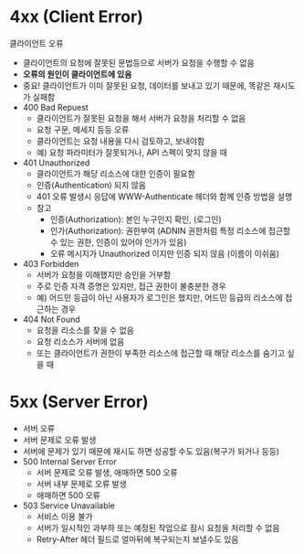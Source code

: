 # 4xx (Client Error)

클라이언트 오류

- 클라이언트의 요청에 잘못된 문법등으로 서버가 요청을 수행할 수 없음
- **오류의 원인이 클라이언트에 있음**
- 중요! 클라이언트가 이미 잘못된 요청, 데이터를 보내고 있기 때문에, 똑같은 재시도가 실패함
- 400 Bad Repuest
  - 클라이언트가 잘못된 요청을 해서 서버가 요청을 처리할 수 없음
  - 요청 구문, 메세지 등등 오류
  - 클라이언트는 요청 내용을 다시 검토하고, 보내야함
  - 예) 요청 파라미터가 잘못되거나, API 스펙이 맞지 않을 때
- 401 Unauthorized
  - 클라이언트가 해당 리소스에 대한 인증이 필요함
  - 인증(Authentication) 되지 않음
  - 401 오류 발생시 응답에 WWW-Authenticate 헤더와 함께 인증 방법을 설명
  - 참고
    - 인증(Authorization): 본인 누구인지 확인, (로그인)
    - 인가(Authorization): 권한부여 (ADNIN 권한처럼 특정 리소스에 접근할 수 있는 권한, 인증이 있어야 인가가 있음)
    - 오류 메시지가 Unauthorized 이지만 인증 되지 않음 (이름이 이쉬움)
- 403 Forbidden
  - 서버가 요청을 이해했지만 승인을 거부함
  - 주로 인증 자격 증명은 있지만, 접근 권한이 불충분한 경우
  - 예) 어드민 등급이 아닌 사용자가 로그인은 했지만, 어드민 등급의 리소스에 접근하는 경우
- 404 Not Found
  - 요청을 리소스를 찾을 수 없음
  - 요청 리소스가 서버에 없음
  - 또는 클라이언트가 권한이 부족한 리소스에 접근할 때 해당 리소스를 숨기고 싶을 때

# 5xx (Server Error)

- 서버 오류
- 서버 문제로 오류 발생
- 서버에 문제가 있기 때문에 재시도 하면 성공할 수도 있음(복구가 되거나 등등)
- 500 Internal Server Error
  - 서버 문제로 오류 발생, 애매하면 500 오류
  - 서버 내부 문제로 오류 발생
  - 애매하면 500 오류
- 503 Service Unavailable
  - 서비스 이용 불가
  - 서버가 일시적인 과부하 또는 예정된 작업으로 잠시 요청을 처리할 수 없음
  - Retry-After 헤더 필드로 얼마뒤에 복구되는지 보낼수도 있음
